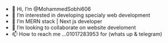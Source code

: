 - 👋 Hi, I’m @MohammedSobhi606
- 👀 I’m interested in developing specialy web development
- 🌱 I’m MERN stack | Next js developer
- 💞️ I’m looking to collaborate on website develoment 
- 📫 How to reach me ...01017283953 for (whats up & telegram)
